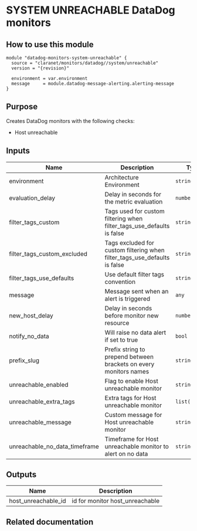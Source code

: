 # SYSTEM UNREACHABLE DataDog monitors

## How to use this module

```
module "datadog-monitors-system-unreachable" {
  source = "claranet/monitors/datadog//system/unreachable"
  version = "{revision}"

  environment = var.environment
  message     = module.datadog-message-alerting.alerting-message
}

```

## Purpose

Creates DataDog monitors with the following checks:

- Host unreachable

## Inputs

| Name | Description | Type | Default | Required |
|------|-------------|------|---------|:-----:|
| environment | Architecture Environment | `string` | n/a | yes |
| evaluation\_delay | Delay in seconds for the metric evaluation | `number` | `15` | no |
| filter\_tags\_custom | Tags used for custom filtering when filter\_tags\_use\_defaults is false | `string` | `"*"` | no |
| filter\_tags\_custom\_excluded | Tags excluded for custom filtering when filter\_tags\_use\_defaults is false | `string` | `""` | no |
| filter\_tags\_use\_defaults | Use default filter tags convention | `string` | `"true"` | no |
| message | Message sent when an alert is triggered | `any` | n/a | yes |
| new\_host\_delay | Delay in seconds before monitor new resource | `number` | `300` | no |
| notify\_no\_data | Will raise no data alert if set to true | `bool` | `true` | no |
| prefix\_slug | Prefix string to prepend between brackets on every monitors names | `string` | `""` | no |
| unreachable\_enabled | Flag to enable Host unreachable monitor | `string` | `"true"` | no |
| unreachable\_extra\_tags | Extra tags for Host unreachable monitor | `list(string)` | `[]` | no |
| unreachable\_message | Custom message for Host unreachable monitor | `string` | `""` | no |
| unreachable\_no\_data\_timeframe | Timeframe for Host unreachable monitor to alert on no data | `string` | `20` | no |

## Outputs

| Name | Description |
|------|-------------|
| host\_unreachable\_id | id for monitor host\_unreachable |

## Related documentation

